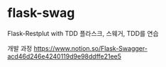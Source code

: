 # flask-swag

Flask-Restplut with TDD
플라스크, 스웨거, TDD를 연습

개발 과정
https://www.notion.so/Flask-Swagger-acd46d246e4240119d9e98ddffe21ee5
